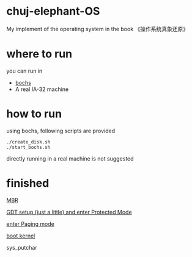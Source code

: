 # chuj-elephant-OS

My implement of the operating system in the book 《操作系统真象还原》

# where to run 

you can run in

* [bochs](https://bochs.sourceforge.io/)
* A real IA-32 machine

# how to run

using bochs, following scripts are provided

```
./create_disk.sh
./start_bochs.sh
```

directly running in a real machine is not suggested

# finished

[MBR](https://www.cjovi.icu/OS/1320.html)

[GDT setup (just a little) and enter Protected Mode](https://www.cjovi.icu/OS/1323.html)

[enter Paging mode](https://www.cjovi.icu/OS/1327.html)

[boot kernel](https://www.cjovi.icu/OS/1330.html)

sys_putchar
